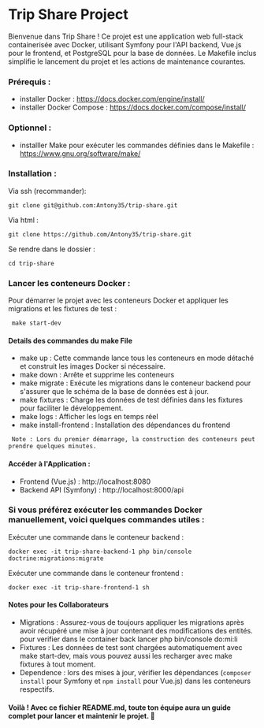 # Trip Share Project

Bienvenue dans Trip Share ! Ce projet est une application web full-stack containerisée avec Docker, utilisant Symfony pour l'API backend, Vue.js pour le frontend, et PostgreSQL pour la base de données. Le Makefile inclus simplifie le lancement du projet et les actions de maintenance courantes.

### Prérequis :

 - installer Docker : https://docs.docker.com/engine/install/
 - installer Docker Compose : https://docs.docker.com/compose/install/

### Optionnel :
 - installler Make pour exécuter les commandes définies dans le Makefile : https://www.gnu.org/software/make/

### Installation :

Via ssh (recommander):
```
git clone git@github.com:Antony35/trip-share.git
```

Via html :
```
git clone https://github.com/Antony35/trip-share.git 
```
Se rendre dans le dossier :
```
cd trip-share
```

### Lancer les conteneurs Docker :

Pour démarrer le projet avec les conteneurs Docker et appliquer les migrations et les fixtures de test :

```
 make start-dev 
```

#### Details des commandes du make File
        
- make up : Cette commande lance tous les conteneurs en mode détaché et construit les images Docker si nécessaire.
- make down : Arrête et supprime les conteneurs
- make migrate : Exécute les migrations dans le conteneur backend pour s'assurer que le schéma de la base de données est à jour.
- make fixtures : Charge les données de test définies dans les fixtures pour faciliter le développement.
- make logs : Afficher les logs en temps réel
- make install-frontend : Installation des dépendances du frontend

` Note : Lors du premier démarrage, la construction des conteneurs peut prendre quelques minutes.`

#### Accéder à l'Application :
- Frontend (Vue.js) : http://localhost:8080
- Backend API (Symfony) : http://localhost:8000/api

### Si vous préférez exécuter les commandes Docker manuellement, voici quelques commandes utiles :

Exécuter une commande dans le conteneur backend :

```
docker exec -it trip-share-backend-1 php bin/console doctrine:migrations:migrate
```

Exécuter une commande dans le conteneur frontend :

```
docker exec -it trip-share-frontend-1 sh
```
#### Notes pour les Collaborateurs

- Migrations : Assurez-vous de toujours appliquer les migrations après avoir récupéré une mise à jour contenant des modifications des entités. pour verifier dans le container back lancer php bin/console do:mi:li 
- Fixtures : Les données de test sont chargées automatiquement avec make start-dev, mais vous pouvez aussi les recharger avec make fixtures à tout moment.
- Dependence : lors des mises à jour, vérifier les dépendances (`composer install` pour Symfony et `npm install` pour Vue.js) dans les conteneurs respectifs.


#### Voilà ! Avec ce fichier README.md, toute ton équipe aura un guide complet pour lancer et maintenir le projet. 🎉